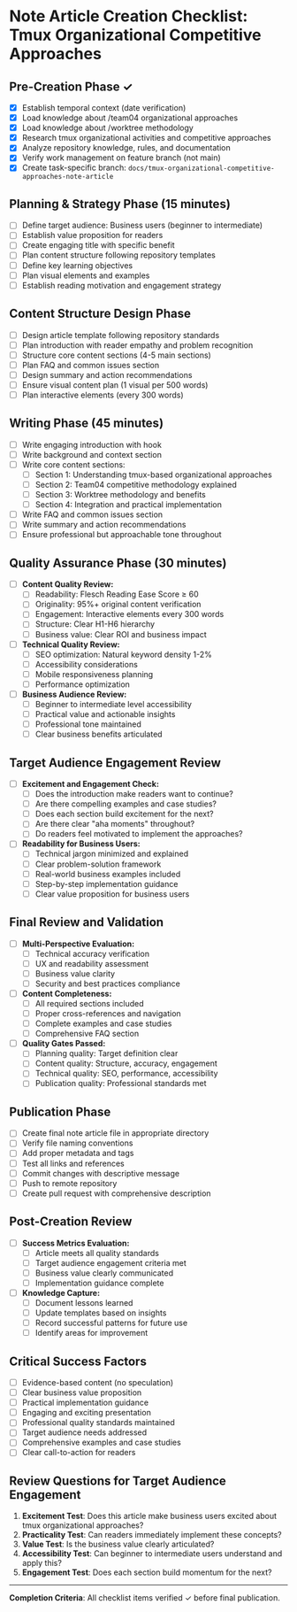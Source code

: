 # Note Article Creation Checklist: Tmux Organizational Competitive Approaches

## Pre-Creation Phase ✓
- [x] Establish temporal context (date verification)
- [x] Load knowledge about /team04 organizational approaches
- [x] Load knowledge about /worktree methodology 
- [x] Research tmux organizational activities and competitive approaches
- [x] Analyze repository knowledge, rules, and documentation
- [x] Verify work management on feature branch (not main)
- [x] Create task-specific branch: `docs/tmux-organizational-competitive-approaches-note-article`

## Planning & Strategy Phase (15 minutes)
- [ ] Define target audience: Business users (beginner to intermediate)
- [ ] Establish value proposition for readers
- [ ] Create engaging title with specific benefit
- [ ] Plan content structure following repository templates
- [ ] Define key learning objectives
- [ ] Plan visual elements and examples
- [ ] Establish reading motivation and engagement strategy

## Content Structure Design Phase
- [ ] Design article template following repository standards
- [ ] Plan introduction with reader empathy and problem recognition
- [ ] Structure core content sections (4-5 main sections)
- [ ] Plan FAQ and common issues section
- [ ] Design summary and action recommendations
- [ ] Ensure visual content plan (1 visual per 500 words)
- [ ] Plan interactive elements (every 300 words)

## Writing Phase (45 minutes)
- [ ] Write engaging introduction with hook
- [ ] Write background and context section
- [ ] Write core content sections:
  - [ ] Section 1: Understanding tmux-based organizational approaches
  - [ ] Section 2: Team04 competitive methodology explained
  - [ ] Section 3: Worktree methodology and benefits
  - [ ] Section 4: Integration and practical implementation
- [ ] Write FAQ and common issues section
- [ ] Write summary and action recommendations
- [ ] Ensure professional but approachable tone throughout

## Quality Assurance Phase (30 minutes)
- [ ] **Content Quality Review:**
  - [ ] Readability: Flesch Reading Ease Score ≥ 60
  - [ ] Originality: 95%+ original content verification
  - [ ] Engagement: Interactive elements every 300 words
  - [ ] Structure: Clear H1-H6 hierarchy
  - [ ] Business value: Clear ROI and business impact
- [ ] **Technical Quality Review:**
  - [ ] SEO optimization: Natural keyword density 1-2%
  - [ ] Accessibility considerations
  - [ ] Mobile responsiveness planning
  - [ ] Performance optimization
- [ ] **Business Audience Review:**
  - [ ] Beginner to intermediate level accessibility
  - [ ] Practical value and actionable insights
  - [ ] Professional tone maintained
  - [ ] Clear business benefits articulated

## Target Audience Engagement Review
- [ ] **Excitement and Engagement Check:**
  - [ ] Does the introduction make readers want to continue?
  - [ ] Are there compelling examples and case studies?
  - [ ] Does each section build excitement for the next?
  - [ ] Are there clear "aha moments" throughout?
  - [ ] Do readers feel motivated to implement the approaches?
- [ ] **Readability for Business Users:**
  - [ ] Technical jargon minimized and explained
  - [ ] Clear problem-solution framework
  - [ ] Real-world business examples included
  - [ ] Step-by-step implementation guidance
  - [ ] Clear value proposition for business users

## Final Review and Validation
- [ ] **Multi-Perspective Evaluation:**
  - [ ] Technical accuracy verification
  - [ ] UX and readability assessment
  - [ ] Business value clarity
  - [ ] Security and best practices compliance
- [ ] **Content Completeness:**
  - [ ] All required sections included
  - [ ] Proper cross-references and navigation
  - [ ] Complete examples and case studies
  - [ ] Comprehensive FAQ section
- [ ] **Quality Gates Passed:**
  - [ ] Planning quality: Target definition clear
  - [ ] Content quality: Structure, accuracy, engagement
  - [ ] Technical quality: SEO, performance, accessibility
  - [ ] Publication quality: Professional standards met

## Publication Phase
- [ ] Create final note article file in appropriate directory
- [ ] Verify file naming conventions
- [ ] Add proper metadata and tags
- [ ] Test all links and references
- [ ] Commit changes with descriptive message
- [ ] Push to remote repository
- [ ] Create pull request with comprehensive description

## Post-Creation Review
- [ ] **Success Metrics Evaluation:**
  - [ ] Article meets all quality standards
  - [ ] Target audience engagement criteria met
  - [ ] Business value clearly communicated
  - [ ] Implementation guidance complete
- [ ] **Knowledge Capture:**
  - [ ] Document lessons learned
  - [ ] Update templates based on insights
  - [ ] Record successful patterns for future use
  - [ ] Identify areas for improvement

## Critical Success Factors
- [ ] Evidence-based content (no speculation)
- [ ] Clear business value proposition
- [ ] Practical implementation guidance
- [ ] Engaging and exciting presentation
- [ ] Professional quality standards maintained
- [ ] Target audience needs addressed
- [ ] Comprehensive examples and case studies
- [ ] Clear call-to-action for readers

## Review Questions for Target Audience Engagement
1. **Excitement Test**: Does this article make business users excited about tmux organizational approaches?
2. **Practicality Test**: Can readers immediately implement these concepts?
3. **Value Test**: Is the business value clearly articulated?
4. **Accessibility Test**: Can beginner to intermediate users understand and apply this?
5. **Engagement Test**: Does each section build momentum for the next?

---

**Completion Criteria**: All checklist items verified ✓ before final publication.
